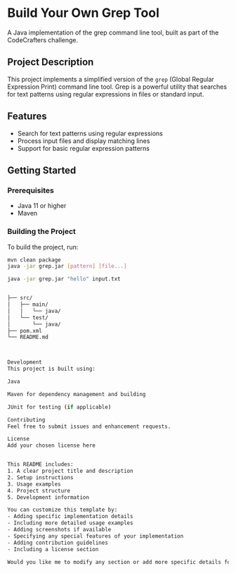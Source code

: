 # Build Your Own Grep Tool

A Java implementation of the grep command line tool, built as part of the CodeCrafters challenge.

## Project Description

This project implements a simplified version of the `grep` (Global Regular Expression Print) command line tool. Grep is a powerful utility that searches for text patterns using regular expressions in files or standard input.

## Features

- Search for text patterns using regular expressions
- Process input files and display matching lines
- Support for basic regular expression patterns

## Getting Started

### Prerequisites

- Java 11 or higher
- Maven

### Building the Project

To build the project, run:

```bash
mvn clean package
java -jar grep.jar [pattern] [file...]

java -jar grep.jar "hello" input.txt


├── src/
│   ├── main/
│   │   └── java/
│   └── test/
│       └── java/
├── pom.xml
└── README.md



Development
This project is built using:

Java

Maven for dependency management and building

JUnit for testing (if applicable)

Contributing
Feel free to submit issues and enhancement requests.

License
Add your chosen license here


This README includes:
1. A clear project title and description
2. Setup instructions
3. Usage examples
4. Project structure
5. Development information

You can customize this template by:
- Adding specific implementation details
- Including more detailed usage examples
- Adding screenshots if available
- Specifying any special features of your implementation
- Adding contribution guidelines
- Including a license section

Would you like me to modify any section or add more specific details for your implementation?

